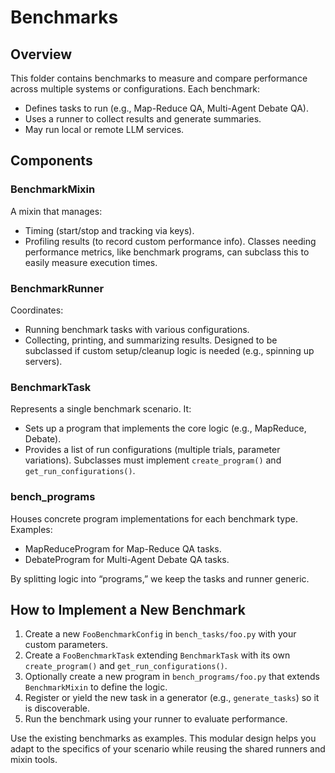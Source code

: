 # Benchmarks

## Overview

This folder contains benchmarks to measure and compare performance across multiple systems or configurations. Each benchmark:

- Defines tasks to run (e.g., Map-Reduce QA, Multi-Agent Debate QA).
- Uses a runner to collect results and generate summaries.
- May run local or remote LLM services.

## Components

### BenchmarkMixin

A mixin that manages:

- Timing (start/stop and tracking via keys).
- Profiling results (to record custom performance info).
  Classes needing performance metrics, like benchmark programs, can subclass this to easily measure execution times.

### BenchmarkRunner

Coordinates:

- Running benchmark tasks with various configurations.
- Collecting, printing, and summarizing results.
  Designed to be subclassed if custom setup/cleanup logic is needed (e.g., spinning up servers).

### BenchmarkTask

Represents a single benchmark scenario. It:

- Sets up a program that implements the core logic (e.g., MapReduce, Debate).
- Provides a list of run configurations (multiple trials, parameter variations).
  Subclasses must implement `create_program()` and `get_run_configurations()`.

### bench_programs

Houses concrete program implementations for each benchmark type. Examples:

- MapReduceProgram for Map-Reduce QA tasks.
- DebateProgram for Multi-Agent Debate QA tasks.

By splitting logic into “programs,” we keep the tasks and runner generic.

## How to Implement a New Benchmark

1. Create a new `FooBenchmarkConfig` in `bench_tasks/foo.py` with your custom parameters.
2. Create a `FooBenchmarkTask` extending `BenchmarkTask` with its own `create_program()` and `get_run_configurations()`.
3. Optionally create a new program in `bench_programs/foo.py` that extends `BenchmarkMixin` to define the logic.
4. Register or yield the new task in a generator (e.g., `generate_tasks`) so it is discoverable.
5. Run the benchmark using your runner to evaluate performance.

Use the existing benchmarks as examples. This modular design helps you adapt to the specifics of your scenario while reusing the shared runners and mixin tools.
